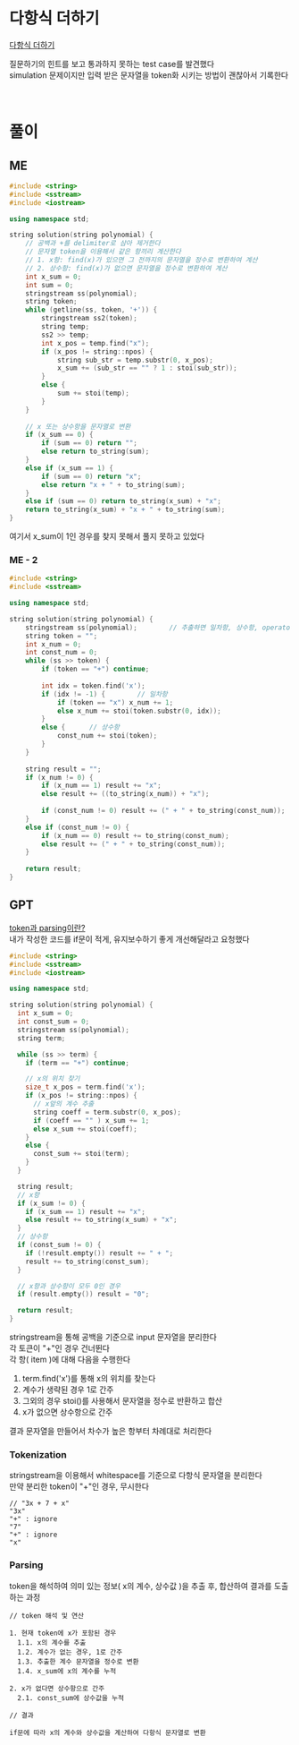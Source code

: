 # 다항식 더하기
[다항식 더하기](https://school.programmers.co.kr/learn/courses/30/lessons/120863)   

질문하기의 힌트를 보고 통과하지 못하는 test case를 발견했다   
simulation 문제이지만 입력 받은 문자열을 token화 시키는 방법이 괜찮아서 기록한다   

<br>

# 풀이
## ME
```cpp
#include <string>
#include <sstream>
#include <iostream>

using namespace std;

string solution(string polynomial) {
    // 공백과 +를 delimiter로 삼아 제거한다
    // 문자열 token을 이용해서 같은 항끼리 계산한다
    // 1. x항: find(x)가 있으면 그 전까지의 문자열을 정수로 변환하여 계산
    // 2. 상수항: find(x)가 없으면 문자열을 정수로 변환하여 계산
    int x_sum = 0;
    int sum = 0;
    stringstream ss(polynomial);
    string token;
    while (getline(ss, token, '+')) {
        stringstream ss2(token);
        string temp;
        ss2 >> temp;
        int x_pos = temp.find("x");
        if (x_pos != string::npos) {
            string sub_str = temp.substr(0, x_pos);
            x_sum += (sub_str == "" ? 1 : stoi(sub_str));
        }
        else {
            sum += stoi(temp);
        }
    }
    
    // x 또는 상수항을 문자열로 변환
    if (x_sum == 0) {
        if (sum == 0) return "";
        else return to_string(sum);
    }
    else if (x_sum == 1) {
        if (sum == 0) return "x";
        else return "x + " + to_string(sum);
    }
    else if (sum == 0) return to_string(x_sum) + "x";
    return to_string(x_sum) + "x + " + to_string(sum);
}
```
여기서 x_sum이 1인 경우를 찾지 못해서 풀지 못하고 있었다   

### ME - 2
```cpp
#include <string>
#include <sstream>

using namespace std;

string solution(string polynomial) {
    stringstream ss(polynomial);        // 추출하면 일차항, 상수항, operator가 나온다
    string token = "";
    int x_num = 0;
    int const_num = 0;
    while (ss >> token) {
        if (token == "+") continue;
        
        int idx = token.find('x');
        if (idx != -1) {        // 일차항
            if (token == "x") x_num += 1;
            else x_num += stoi(token.substr(0, idx));
        }
        else {      // 상수항
            const_num += stoi(token);
        }
    }
    
    string result = "";
    if (x_num != 0) {
        if (x_num == 1) result += "x";
        else result += ((to_string(x_num)) + "x");
        
        if (const_num != 0) result += (" + " + to_string(const_num));
    }
    else if (const_num != 0) {
        if (x_num == 0) result += to_string(const_num);
        else result += (" + " + to_string(const_num));
    }
    
    return result;
}
```

## GPT
[token과 parsing이란?](/5_CS/4_token_parsing.md)    
내가 작성한 코드를 if문이 적게, 유지보수하기 좋게 개선해달라고 요청했다
```cpp
#include <string>
#include <sstream>
#include <iostream>

using namespace std;

string solution(string polynomial) {
  int x_sum = 0;
  int const_sum = 0;
  stringstream ss(polynomial);
  string term;

  while (ss >> term) {
    if (term == "+") continue;

    // x의 위치 찾기
    size_t x_pos = term.find('x');
    if (x_pos != string::npos) {
      // x앞의 계수 추출
      string coeff = term.substr(0, x_pos);
      if (coeff == "" ) x_sum += 1;
      else x_sum += stoi(coeff);
    }
    else {
      const_sum += stoi(term);
    }
  }

  string result;
  // x항
  if (x_sum != 0) {
    if (x_sum == 1) result += "x";
    else result += to_string(x_sum) + "x";
  }
  // 상수항
  if (const_sum != 0) {
    if (!result.empty()) result += " + ";
    result += to_string(const_sum);
  }

  // x항과 상수항이 모두 0인 경우
  if (result.empty()) result = "0";

  return result;
}
```
stringstream을 통해 공백을 기준으로 input 문자열을 분리한다   
각 토큰이 "+"인 경우 건너뛴다   
각 항( item )에 대해 다음을 수행한다   
1. term.find('x')를 통해 x의 위치를 찾는다
2. 계수가 생략된 경우 1로 간주
3. 그외의 경우 stoi()를 사용해서 문자열을 정수로 반환하고 합산
4. x가 없으면 상수항으로 간주

결과 문자열을 만들어서 차수가 높은 항부터 차례대로 처리한다   

### Tokenization
stringstream을 이용해서 whitespace를 기준으로 다항식 문자열을 분리한다   
만약 분리한 token이 "+"인 경우, 무시한다   
```
// "3x + 7 + x"
"3x"
"+" : ignore
"7"
"+" : ignore
"x"
```

### Parsing
token을 해석하여 의미 있는 정보( x의 계수, 상수값 )을 추출 후, 합산하여 결과를 도출하는 과정   
```
// token 해석 및 연산

1. 현재 token에 x가 포함된 경우
  1.1. x의 계수를 추출
  1.2. 계수가 없는 경우, 1로 간주
  1.3. 추출한 계수 문자열을 정수로 변환
  1.4. x_sum에 x의 계수를 누적

2. x가 없다면 상수항으로 간주
  2.1. const_sum에 상수값을 누적
```
```
// 결과

if문에 따라 x의 계수와 상수값을 계산하여 다항식 문자열로 변환
```
